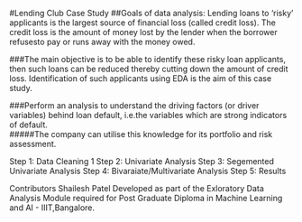 #Lending Club Case Study
##Goals of data analysis:
Lending loans to ‘risky’ applicants is the largest source of financial loss
(called credit loss). The credit loss is the amount of money lost by the lender 
when the borrower refusesto pay or runs away with the money owed.  

###The main objective is to be able to identify these risky loan applicants, 
then such loans can be reduced thereby cutting down the amount of credit loss. 
Identification of such applicants using EDA is the aim of this case study.   

###Perform an analysis to understand the driving factors (or driver variables)
behind loan default, i.e.the variables which are strong indicators of default.  
#####The company can utilise this knowledge for its portfolio and risk assessment. 

Step 1: Data Cleaning 1
Step 2: Univariate Analysis
Step 3: Segemented Univariate Analysis
Step 4: Bivaraiate/Multivariate Analysis
Step 5: Results

Contributors
Shailesh Patel
Developed as part of the Exloratory Data Analysis Module required for Post Graduate Diploma in Machine Learning and AI - IIIT,Bangalore.

